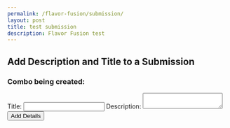```yaml
---
permalink: /flavor-fusion/submission/
layout: post
title: test submission
description: Flavor Fusion test
---
```


<div class="form-container">
    <h2>Add Description and Title to a Submission</h2>
    <h3 id="beingCreated">Combo being created: </h3>
    <form id="submissionForm">
        <label for="title">Title:</label>
        <input type="text" id="title" name="title" required>
        <label for="description">Description:</label>
        <textarea id="description" name="description" required></textarea>
        <button type="submit" onclick="submitCombo()">Add Details</button>
    </form>
</div>

<script>
    function submitCombo() {
        let comboData;
        let exampleData = {
            ingredients: [],
            user: "",
            title: "",
            description: "",
            rating: 0,    
        }
    }
</script>
